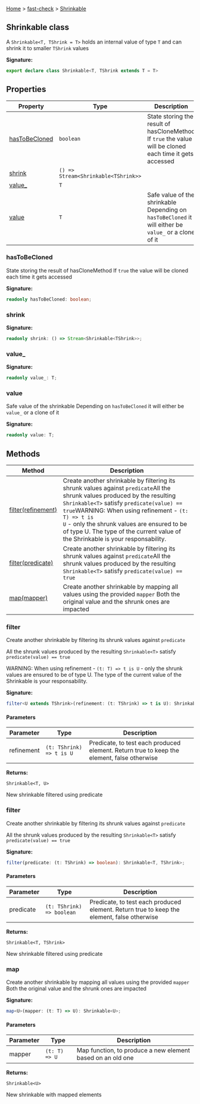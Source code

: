 [Home](/) &gt; [fast-check](../fast-check.md) &gt; [Shrinkable](Shrinkable.md)

## Shrinkable class

A `Shrinkable<T, TShrink = T>` holds an internal value of type `T` and can shrink it to smaller `TShrink` values

<b>Signature:</b>

```typescript
export declare class Shrinkable<T, TShrink extends T = T> 
```

## Properties

|  Property | Type | Description |
|  --- | --- | --- |
|  [hasToBeCloned](Shrinkable.md#hastobecloned) | <code>boolean</code> | State storing the result of hasCloneMethod If <code>true</code> the value will be cloned each time it gets accessed |
|  [shrink](Shrinkable.md#shrink) | <code>() =&gt; Stream&lt;Shrinkable&lt;TShrink&gt;&gt;</code> |  |
|  [value\_](Shrinkable.md#value_) | <code>T</code> |  |
|  [value](Shrinkable.md#value) | <code>T</code> | Safe value of the shrinkable Depending on <code>hasToBeCloned</code> it will either be <code>value_</code> or a clone of it |

### hasToBeCloned

State storing the result of hasCloneMethod If `true` the value will be cloned each time it gets accessed

<b>Signature:</b>

```typescript
readonly hasToBeCloned: boolean;
```

### shrink

<b>Signature:</b>

```typescript
readonly shrink: () => Stream<Shrinkable<TShrink>>;
```

### value\_

<b>Signature:</b>

```typescript
readonly value_: T;
```

### value

Safe value of the shrinkable Depending on `hasToBeCloned` it will either be `value_` or a clone of it

<b>Signature:</b>

```typescript
readonly value: T;
```

## Methods

|  Method | Description |
|  --- | --- |
|  [filter(refinement)](Shrinkable.md#filter) | Create another shrinkable by filtering its shrunk values against <code>predicate</code>All the shrunk values produced by the resulting <code>Shrinkable&lt;T&gt;</code> satisfy <code>predicate(value) == true</code>WARNING: When using refinement - <code>(t: T) =&gt; t is U</code> - only the shrunk values are ensured to be of type U. The type of the current value of the Shrinkable is your responsability. |
|  [filter(predicate)](Shrinkable.md#filter) | Create another shrinkable by filtering its shrunk values against <code>predicate</code>All the shrunk values produced by the resulting <code>Shrinkable&lt;T&gt;</code> satisfy <code>predicate(value) == true</code> |
|  [map(mapper)](Shrinkable.md#map) | Create another shrinkable by mapping all values using the provided <code>mapper</code> Both the original value and the shrunk ones are impacted |

### filter

Create another shrinkable by filtering its shrunk values against `predicate`

All the shrunk values produced by the resulting `Shrinkable<T>` satisfy `predicate(value) == true`

WARNING: When using refinement - `(t: T) => t is U` - only the shrunk values are ensured to be of type U. The type of the current value of the Shrinkable is your responsability.

<b>Signature:</b>

```typescript
filter<U extends TShrink>(refinement: (t: TShrink) => t is U): Shrinkable<T, U>;
```

#### Parameters

|  Parameter | Type | Description |
|  --- | --- | --- |
|  refinement | <code>(t: TShrink) =&gt; t is U</code> | Predicate, to test each produced element. Return true to keep the element, false otherwise |

<b>Returns:</b>

`Shrinkable<T, U>`

New shrinkable filtered using predicate

### filter

Create another shrinkable by filtering its shrunk values against `predicate`

All the shrunk values produced by the resulting `Shrinkable<T>` satisfy `predicate(value) == true`

<b>Signature:</b>

```typescript
filter(predicate: (t: TShrink) => boolean): Shrinkable<T, TShrink>;
```

#### Parameters

|  Parameter | Type | Description |
|  --- | --- | --- |
|  predicate | <code>(t: TShrink) =&gt; boolean</code> | Predicate, to test each produced element. Return true to keep the element, false otherwise |

<b>Returns:</b>

`Shrinkable<T, TShrink>`

New shrinkable filtered using predicate

### map

Create another shrinkable by mapping all values using the provided `mapper` Both the original value and the shrunk ones are impacted

<b>Signature:</b>

```typescript
map<U>(mapper: (t: T) => U): Shrinkable<U>;
```

#### Parameters

|  Parameter | Type | Description |
|  --- | --- | --- |
|  mapper | <code>(t: T) =&gt; U</code> | Map function, to produce a new element based on an old one |

<b>Returns:</b>

`Shrinkable<U>`

New shrinkable with mapped elements

